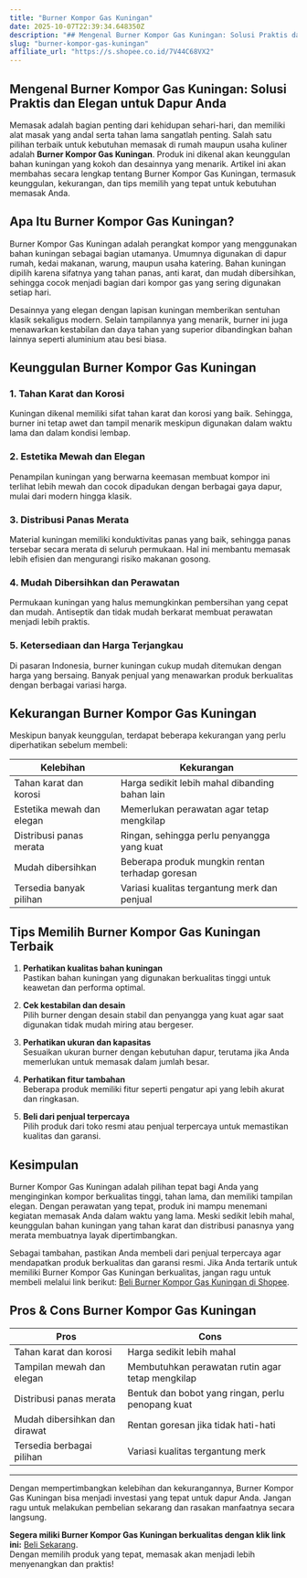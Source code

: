 ```yaml
---
title: "Burner Kompor Gas Kuningan"
date: 2025-10-07T22:39:34.648350Z
description: "## Mengenal Burner Kompor Gas Kuningan: Solusi Praktis dan Elegan untuk Dapur Anda..."
slug: "burner-kompor-gas-kuningan"
affiliate_url: "https://s.shopee.co.id/7V44C68VX2"
---
```

## Mengenal Burner Kompor Gas Kuningan: Solusi Praktis dan Elegan untuk Dapur Anda

Memasak adalah bagian penting dari kehidupan sehari-hari, dan memiliki alat masak yang andal serta tahan lama sangatlah penting. Salah satu pilihan terbaik untuk kebutuhan memasak di rumah maupun usaha kuliner adalah **Burner Kompor Gas Kuningan**. Produk ini dikenal akan keunggulan bahan kuningan yang kokoh dan desainnya yang menarik. Artikel ini akan membahas secara lengkap tentang Burner Kompor Gas Kuningan, termasuk keunggulan, kekurangan, dan tips memilih yang tepat untuk kebutuhan memasak Anda.

## Apa Itu Burner Kompor Gas Kuningan?

 Burner Kompor Gas Kuningan adalah perangkat kompor yang menggunakan bahan kuningan sebagai bagian utamanya. Umumnya digunakan di dapur rumah, kedai makanan, warung, maupun usaha katering. Bahan kuningan dipilih karena sifatnya yang tahan panas, anti karat, dan mudah dibersihkan, sehingga cocok menjadi bagian dari kompor gas yang sering digunakan setiap hari.

Desainnya yang elegan dengan lapisan kuningan memberikan sentuhan klasik sekaligus modern. Selain tampilannya yang menarik, burner ini juga menawarkan kestabilan dan daya tahan yang superior dibandingkan bahan lainnya seperti aluminium atau besi biasa.

## Keunggulan Burner Kompor Gas Kuningan

### 1. Tahan Karat dan Korosi

Kuningan dikenal memiliki sifat tahan karat dan korosi yang baik. Sehingga, burner ini tetap awet dan tampil menarik meskipun digunakan dalam waktu lama dan dalam kondisi lembap.

### 2. Estetika Mewah dan Elegan

Penampilan kuningan yang berwarna keemasan membuat kompor ini terlihat lebih mewah dan cocok dipadukan dengan berbagai gaya dapur, mulai dari modern hingga klasik.

### 3. Distribusi Panas Merata

Material kuningan memiliki konduktivitas panas yang baik, sehingga panas tersebar secara merata di seluruh permukaan. Hal ini membantu memasak lebih efisien dan mengurangi risiko makanan gosong.

### 4. Mudah Dibersihkan dan Perawatan

Permukaan kuningan yang halus memungkinkan pembersihan yang cepat dan mudah. Antiseptik dan tidak mudah berkarat membuat perawatan menjadi lebih praktis.

### 5. Ketersediaan dan Harga Terjangkau

Di pasaran Indonesia, burner kuningan cukup mudah ditemukan dengan harga yang bersaing. Banyak penjual yang menawarkan produk berkualitas dengan berbagai variasi harga.

## Kekurangan Burner Kompor Gas Kuningan

Meskipun banyak keunggulan, terdapat beberapa kekurangan yang perlu diperhatikan sebelum membeli:

| Kelebihan | Kekurangan |
| --------- | ------------ |
| Tahan karat dan korosi | Harga sedikit lebih mahal dibanding bahan lain |
| Estetika mewah dan elegan | Memerlukan perawatan agar tetap mengkilap |
| Distribusi panas merata | Ringan, sehingga perlu penyangga yang kuat |
| Mudah dibersihkan | Beberapa produk mungkin rentan terhadap goresan |
| Tersedia banyak pilihan | Variasi kualitas tergantung merk dan penjual |

## Tips Memilih Burner Kompor Gas Kuningan Terbaik

1. **Perhatikan kualitas bahan kuningan**  
   Pastikan bahan kuningan yang digunakan berkualitas tinggi untuk keawetan dan performa optimal.

2. **Cek kestabilan dan desain**  
   Pilih burner dengan desain stabil dan penyangga yang kuat agar saat digunakan tidak mudah miring atau bergeser.

3. **Perhatikan ukuran dan kapasitas**  
   Sesuaikan ukuran burner dengan kebutuhan dapur, terutama jika Anda memerlukan untuk memasak dalam jumlah besar.

4. **Perhatikan fitur tambahan**  
   Beberapa produk memiliki fitur seperti pengatur api yang lebih akurat dan ringkasan.

5. **Beli dari penjual terpercaya**  
   Pilih produk dari toko resmi atau penjual terpercaya untuk memastikan kualitas dan garansi.

## Kesimpulan

Burner Kompor Gas Kuningan adalah pilihan tepat bagi Anda yang menginginkan kompor berkualitas tinggi, tahan lama, dan memiliki tampilan elegan. Dengan perawatan yang tepat, produk ini mampu menemani kegiatan memasak Anda dalam waktu yang lama. Meski sedikit lebih mahal, keunggulan bahan kuningan yang tahan karat dan distribusi panasnya yang merata membuatnya layak dipertimbangkan.

Sebagai tambahan, pastikan Anda membeli dari penjual terpercaya agar mendapatkan produk berkualitas dan garansi resmi. Jika Anda tertarik untuk memiliki Burner Kompor Gas Kuningan berkualitas, jangan ragu untuk membeli melalui link berikut: [Beli Burner Kompor Gas Kuningan di Shopee](https://s.shopee.co.id/7V44C68VX2).

## Pros & Cons Burner Kompor Gas Kuningan

| **Pros** | **Cons** |
|------------------------------|------------------------------|
| Tahan karat dan korosi | Harga sedikit lebih mahal |
| Tampilan mewah dan elegan | Membutuhkan perawatan rutin agar tetap mengkilap |
| Distribusi panas merata | Bentuk dan bobot yang ringan, perlu penopang kuat |
| Mudah dibersihkan dan dirawat | Rentan goresan jika tidak hati-hati |
| Tersedia berbagai pilihan | Variasi kualitas tergantung merk |

---

Dengan mempertimbangkan kelebihan dan kekurangannya, Burner Kompor Gas Kuningan bisa menjadi investasi yang tepat untuk dapur Anda. Jangan ragu untuk melakukan pembelian sekarang dan rasakan manfaatnya secara langsung.

**Segera miliki Burner Kompor Gas Kuningan berkualitas dengan klik link ini:** [Beli Sekarang](https://s.shopee.co.id/7V44C68VX2).  
Dengan memilih produk yang tepat, memasak akan menjadi lebih menyenangkan dan praktis!